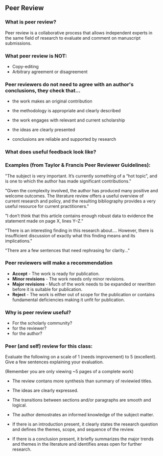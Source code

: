 ## Peer Review


### What is peer review?

Peer review is a collaborative process that allows independent experts in the same field of research to evaluate and comment on manuscript submissions.


### What peer review is NOT:
* Copy-editing
* Arbitrary agreement or disagreement


### Peer reviewers do not need to agree with an author's conclusions, they check that...

* the work makes an original contribution

* the methodology is appropriate and clearly described

* the work engages with relevant and current scholarship

* the ideas are clearly presented

* conclusions are reliable and supported by research


### What does useful feedback look like?

### Examples (from Taylor & Francis Peer Reviewer Guidelines):

"The subject is very important. It’s currently something of a “hot topic”, and is one to which the author has made significant contributions."

"Given the complexity involved, the author has produced many positive and welcome outcomes. The literature review offers a useful overview of current research and policy, and the resulting bibliography provides a very useful resource for current practitioners."

"I don’t think that this article contains enough robust data to evidence the statement made on page X, lines Y–Z."

"There is an interesting finding in this research about…. However, there is insufficient discussion of exactly what this finding means and its implications."

"There are a few sentences that need rephrasing for clarity..."


### Peer reviewers will make a recommendation
* **Accept** - The work is ready for publication.
* **Minor revisions** - The work needs only minor revisions.
* **Major revisions** - Much of the work needs to be expanded or rewritten before it is suitable for publication.
* **Reject** - The work is either out of scope for the publication or contains fundamental deficiencies making it unfit for publication. 


### Why is peer review useful?
* For the scholarly community?
* for the reviewer?
* for the author?


### Peer (and self) review for this class:
Evaluate the following on a scale of 1 (needs improvement) to 5 (excellent). Give a few sentences explaining your evaluation.

(Remember you are only viewing ~5 pages of a complete work)

* The review contans more synthesis than summary of reviewied titles.

* The ideas are clearly expressed.

* The transitions between sections and/or paragraphs are smooth and logical.

* The author demostrates an informed knowledge of the subject matter.

* If there is an introduction present, it clearly states the research question and defines the themes, scope, and sequence of the review.

* If there is a conclusion present, it briefly summarizes the major trends and themes in the literature and identifies areas open for further research.